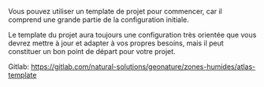Vous pouvez utiliser un template de projet pour commencer, car il comprend une grande partie de la configuration initiale.

Le template du projet aura toujours une configuration très orientée que vous devrez mettre à jour et adapter à vos propres besoins, mais il peut constituer un bon point de départ pour votre projet.

Gitlab: <a href="https://gitlab.com/natural-solutions/geonature/zones-humides/atlas-template" class="external-link" target="_blank">https://gitlab.com/natural-solutions/geonature/zones-humides/atlas-template</a>
